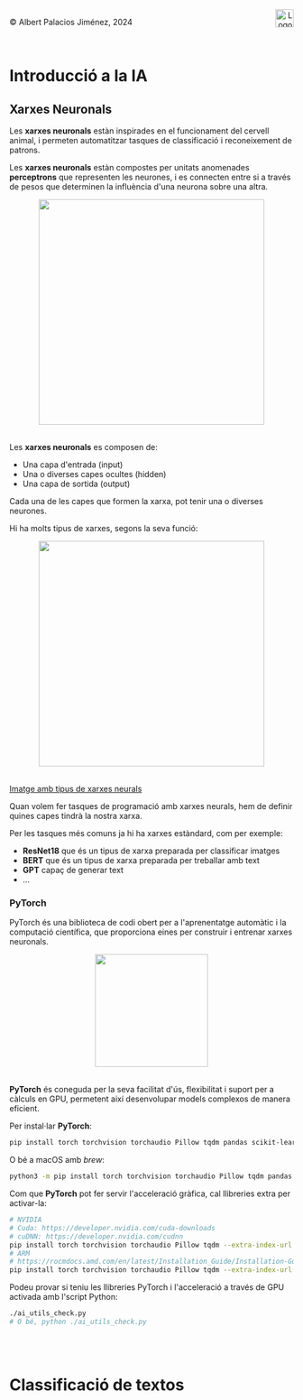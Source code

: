 <div style="display: flex; width: 100%;">
    <div style="flex: 1; padding: 0px;">
        <p>© Albert Palacios Jiménez, 2024</p>
    </div>
    <div style="flex: 1; padding: 0px; text-align: right;">
        <img src="./assets/ieti.png" height="32" alt="Logo de IETI" style="max-height: 32px;">
    </div>
</div>
<br/>

# Introducció a la IA

## Xarxes Neuronals

Les **xarxes neuronals** estàn inspirades en el funcionament del cervell animal, i permeten automatitzar tasques de classificació i reconeixement de patrons.

Les **xarxes neuronals** estàn compostes per unitats anomenades **perceptrons** que representen les neurones, i es connecten entre si a través de pesos que determinen la influència d'una neurona sobre una altra.

<center>
<img src="./assets/networklayers.png" style="max-width: 90%; width: 400px; max-height: 400px;" alt="">
<br/>
</center>
<br/>

Les **xarxes neuronals** es composen de:

- Una capa d'entrada (input)
- Una o diverses capes ocultes (hidden)
- Una capa de sortida (output)

Cada una de les capes que formen la xarxa, pot tenir una o diverses neurones.

Hi ha molts tipus de xarxes, segons la seva funció:

<center>
<img src="./assets/typesofnetworksslice.png" style="max-width: 90%; width: 400px; max-height: 400px;" alt="">
<br/>
</center>
<br/>

[Imatge amb tipus de xarxes neurals](./assets/typesofnetworks.webp)

Quan volem fer tasques de programació amb xarxes neurals, hem de definir quines capes tindrà la nostra xarxa. 

Per les tasques més comuns ja hi ha xarxes estàndard, com per exemple:

- **ResNet18** que és un tipus de xarxa preparada per classificar imatges
- **BERT** que és un tipus de xarxa preparada per treballar amb text
- **GPT** capaç de generar text
- ...

### PyTorch

PyTorch és una biblioteca de codi obert per a l'aprenentatge automàtic i la computació científica, que proporciona eines per construir i entrenar xarxes neuronals.

<center>
<img src="./assets/logo-pytorch.png" style="max-width: 90%; width: 200px; max-height: 400px;" alt="">
<br/>
</center>
<br/>


**PyTorch** és coneguda per la seva facilitat d'ús, flexibilitat i suport per a càlculs en GPU, permetent així desenvolupar models complexos de manera eficient.

Per instal·lar **PyTorch**:
```bash
pip install torch torchvision torchaudio Pillow tqdm pandas scikit-learn numpy transformers
```

O bé a macOS amb *brew*:
```bash
python3 -m pip install torch torchvision torchaudio Pillow tqdm pandas scikit-learn numpy transformers --break-system-package
```

Com que **PyTorch** pot fer servir l'acceleració gràfica, cal llibreries extra per activar-la:
```bash
# NVIDIA
# Cuda: https://developer.nvidia.com/cuda-downloads
# cuDNN: https://developer.nvidia.com/cudnn
pip install torch torchvision torchaudio Pillow tqdm --extra-index-url https://download.pytorch.org/whl/cu118
# ARM
# https://rocmdocs.amd.com/en/latest/Installation_Guide/Installation-Guide.html
pip install torch torchvision torchaudio Pillow tqdm --extra-index-url https://download.pytorch.org/whl/rocm5.4.2
```

Podeu provar si teniu les llibreries PyTorch i l'acceleració a través de GPU activada amb l'script Python:

```bash
./ai_utils_check.py
# O bé, python ./ai_utils_check.py
```

<br/><br/>

# Classificació de textos
